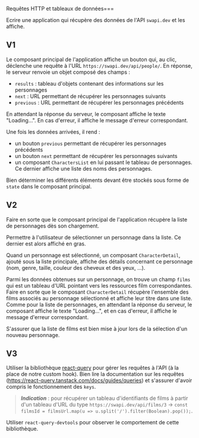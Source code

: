 Requêtes HTTP et tableaux de données===

Ecrire une application qui récupère des données de l'API `swapi.dev` et les affiche.

V1
---

Le composant principal de l'application affiche un bouton qui, au clic, déclenche une requête à l'URL `https://swapi.dev/api/people/`. En réponse, le serveur renvoie un objet composé des champs :
 - `results` : tableau d'objets contenant des informations sur les personnages
 - `next` : URL permettant de récupérer les personnages suivants
 - `previous` : URL permettant de récupérer les personnages précédents

En attendant la réponse du serveur, le composant affiche le texte "Loading...".
En cas d'erreur, il affiche le message d'erreur correspondant.

Une fois les données arrivées, il rend :
 - un bouton `previous` permettant de récupérer les personnages précédents
 - un bouton `next` permettant de récupérer les personnages suivants
 - un composant `CharactersList` en lui passant le tableau de personnages. Ce dernier affiche une liste des noms des personnages.

Bien déterminer les différents éléments devant être stockés sous forme de `state` dans le composant principal.

V2
---

Faire en sorte que le composant principal de l'application récupère la liste de personnages dès son chargement.

Permettre à l'utilisateur de sélectionner un personnage dans la liste.
Ce dernier est alors affiché en gras.

Quand un personnage est sélectionné, un composant `CharacterDetail`, ajouté sous la liste principale, affiche des détails concernant ce personnage (nom, genre, taille, couleur des cheveux et des yeux, ...).

Parmi les données obtenues sur un personnage, on trouve un champ `films` qui est un tableau d'URL pointant vers les ressources film correspondantes.
Faire en sorte que le composant `CharacterDetail` récupère l'ensemble des films associés au personnage sélectionné et affiche leur titre dans une liste.
Comme pour la liste de personnages, en attendant la réponse du serveur, le composant affiche le texte "Loading...", et en cas d'erreur, il affiche le message d'erreur correspondant.

S'assurer que la liste de films est bien mise à jour lors de la sélection d'un nouveau personnage.

<!-- V3
---

Ecrire un custom hook `useDataFromUrl`.
Ce dernier prend en paramètre une URL et retourne un objet contenant 3 champs : `loading`, `error` et `data`.

En interne, cette fonction déclare les éléments de `state` nécessaire, et déclenche si besoin la requête à destination de l'URL reçue.

Utiliser ce custom hook dans l'ensemble des composants qui font des requêtes.

Comment faire pour que l'on puisse passer un tableau d'URL à la fonction `useDataFromUrl`, et que le champ `data` obtenu soit un tableau contenant les données obtenue depuis chaque URL ? -->

V3
---

Utiliser la bibliothèque [react-query](https://react-query.tanstack.com/) pour gérer les requêtes à l'API (à la place de notre custom hook).
Bien lire la documentation sur les requêtes (https://react-query.tanstack.com/docs/guides/queries) et s'assurer d'avoir compris le fonctionnement des `keys`.

> ___Indication___ : pour récupérer un tableau d'identifiants de films à partir d'un tableau d'URL du type `https://swapi.dev/api/films/3` -> `const filmsId = filmsUrl.map(u => u.split('/').filter(Boolean).pop());`.

Utiliser `react-query-devtools` pour observer le comportement de cette bibliothèque.
